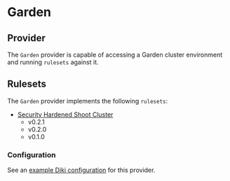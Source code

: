# Garden

## Provider

The `Garden` provider is capable of accessing a Garden cluster environment and running `rulesets` against it.

## Rulesets

The `Garden` provider implements the following `rulesets`:
- [Security Hardened Shoot Cluster](../rulesets/security-hardened-shoot-cluster/ruleset.md)
  - v0.2.1
  - v0.2.0
  - v0.1.0

### Configuration

See an [example Diki configuration](../../example/config/garden.yaml) for this provider.
